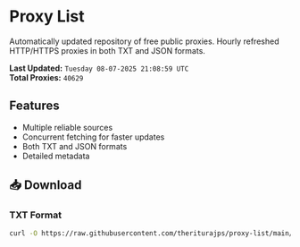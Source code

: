 # Proxy List

Automatically updated repository of free public proxies. Hourly refreshed HTTP/HTTPS proxies in both TXT and JSON formats.

**Last Updated:** `Tuesday 08-07-2025 21:08:59 UTC`  
**Total Proxies:** `40629`

## Features
- Multiple reliable sources
- Concurrent fetching for faster updates
- Both TXT and JSON formats
- Detailed metadata

## 📥 Download

### TXT Format
```bash
curl -O https://raw.githubusercontent.com/theriturajps/proxy-list/main/proxies.txt